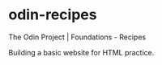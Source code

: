 # odin-recipes

The Odin Project | Foundations - Recipes

Building a basic website for HTML practice.
